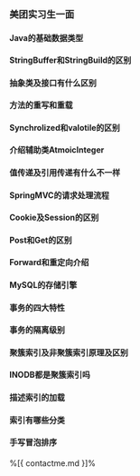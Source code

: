 ### 美团实习生一面


#### Java的基础数据类型


#### StringBuffer和StringBuild的区别


#### 抽象类及接口有什么区别


#### 方法的重写和重载


#### Synchrolized和valotile的区别

#### 介绍辅助类AtmoicInteger


#### 值传递及引用传递有什么不一样


#### SpringMVC的请求处理流程

#### Cookie及Session的区别


#### Post和Get的区别


#### Forward和重定向介绍


#### MySQL的存储引擎


#### 事务的四大特性

#### 事务的隔离级别


#### 聚簇索引及非聚簇索引原理及区别

#### INODB都是聚簇索引吗

#### 描述索引的加载

#### 索引有哪些分类

#### 手写冒泡排序


%[{ contactme.md }]%

